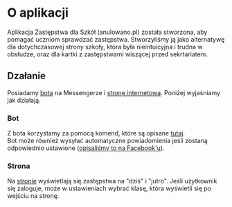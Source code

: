 # O aplikacji

Aplikacja Zastępstwa dla Szkół (anulowano.pl) została stworzona, aby pomagać uczniom sprawdzać zastępstwa. Stworzyliśmy ją jako alternatywę dla dotychczasowej strony szkoły, która była nieintuicyjna i trudna w obsłudze, oraz dla kartki z zastępstwami wiszącej przed sekrtariatem.

## Dzałanie

Posiadamy [bota](https://m.me/ZastepstwaDlaSzkol) na Messengerze i [stronę internetową](https://anulowano.pl). Poniżej wyjaśniamy jak działają.

### Bot

Z bota korzystamy za pomocą komend, które są opisane [tutaj](changes.htm).
</br>
Bot może również wysyłać automatyczne powiadomienia jeśli zostaną odpowiednio ustawione ([opisaliśmy to na Facebook'u](https://facebook.com/ZastepstwaDlaSzkol)).

### Strona

Na [stronie](https://anulowano.pl) wyświetlają się zastępstwa na "dziś" i "jutro". Jeśli użytkownik się zaloguje, może w ustawieniach wybrać klasę, która wyświetli się po wejściu na stronę.